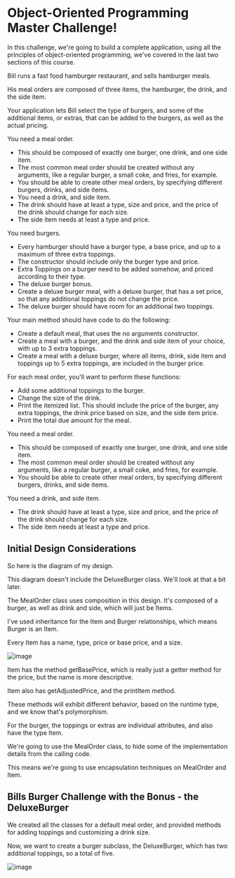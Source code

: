 # Object-Oriented Programming Master Challenge!


In this challenge, we're going to build a complete application, using all the principles of object-oriented programming, we've covered in the last two sections of this course.

Bill runs a fast food hamburger restaurant, and sells hamburger meals.

His meal orders are composed of three items, the hamburger, the drink, and the side item.

Your application lets Bill select the type of burgers, and some of the additional items, or extras, that can be added to the burgers, as well as the actual pricing.

You need a meal order.
- This should be composed of exactly one burger, one drink, and one side item.
- The most common meal order should be created without any arguments, like a regular burger, a small coke, and fries, for example.
- You should be able to create other meal orders, by specifying different burgers, drinks, and side items.
- You need a drink, and side item.
- The drink should have at least a type, size and price, and the price of the drink should change for each size.
- The side item needs at least a type and price.

You need burgers.

- Every hamburger should have a burger type, a base price, and up to a maximum of three extra toppings.
- The constructor should include only the burger type and price.
- Extra Toppings on a burger need to be added somehow, and priced according to their type.
- The deluxe burger bonus.
- Create a deluxe burger meal, with a deluxe burger, that has a set price, so that any additional toppings do not change the price.
- The deluxe burger should have room for an additional two toppings.

Your main method should have code to do the following:

- Create a default meal, that uses the no arguments constructor.
- Create a meal with a burger, and the drink and side item of your choice, with up to 3 extra toppings.
- Create a meal with a deluxe burger, where all items, drink, side item and toppings up to 5 extra toppings, are included in the burger price.

For each meal order, you'll want to perform these functions:

- Add some additional toppings to the burger.
- Change the size of the drink.
- Print the itemized list. This should include the price of the burger, any extra toppings, the drink price based on size, and the side item price.
- Print the total due amount for the meal.

You need a meal order.

- This should be composed of exactly one burger, one drink, and one side item.
- The most common meal order should be created without any arguments, like a regular burger, a small coke, and fries, for example.
- You should be able to create other meal orders, by specifying different burgers, drinks, and side items.

You need a drink, and side item.

- The drink should have at least a type, size and price, and the price of the drink should change for each size.
- The side item needs at least a type and price.

## Initial Design Considerations

So here is the diagram of my design.

This diagram doesn't include the DeluxeBurger class.  We'll look at that a bit later.

The MealOrder class uses composition in this design. It's composed of a burger, as well as drink and side, which will just be Items.

I've used inheritance for the Item and Burger relationships, which means Burger is an Item.

Every Item has a name, type, price or base price, and a size.


![image](https://github.com/HaleGurpinar/UdemyJava17MasterclassChallenges/assets/106753721/11d6fd3b-9ad2-4928-808d-7ae6c49090b5)

Item has the method getBasePrice, which is really just a getter method for the price, but the name is more descriptive.

Item also has getAdjustedPrice, and the printItem method.

These methods will exhibit different behavior, based on the runtime type, and we know that's polymorphism.

For the burger, the toppings or extras are individual attributes, and also have the type Item.

We're going to use the MealOrder class, to hide some of the implementation details from the calling code.

This means we're going to use encapsulation techniques on MealOrder and Item.

## Bills Burger Challenge with the Bonus - the DeluxeBurger

We created all the classes for a default meal order, and provided methods for adding toppings and customizing a drink size.

Now, we want to create a burger subclass, the DeluxeBurger, which has two additional toppings, so a total of five.

![image](https://github.com/HaleGurpinar/UdemyJava17MasterclassChallenges/assets/106753721/ea18fde6-ed30-4c53-91e0-abd8c797bda4)






